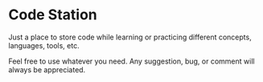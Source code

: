 # Code Station

Just a place to store code while learning or practicing different concepts, languages, tools, etc.

Feel free to use whatever you need. Any suggestion, bug, or comment will always be appreciated.
